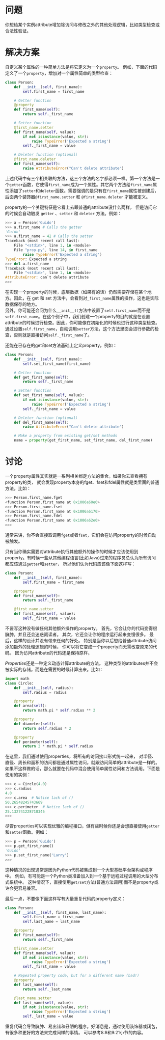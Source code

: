 # 问题

你想给某个实例attribute增加除访问与修改之外的其他处理逻辑，比如类型检查或合法性验证。

# 解决方案

自定义某个属性的一种简单方法是将它定义为一个`property`。 例如，下面的代码定义了一个`property`，增加对一个属性简单的类型检查： 

```python
class Person:
    def __init__(self, first_name):
        self.first_name = first_name

    # Getter function
    @property
    def first_name(self):
        return self._first_name

    # Setter function
    @first_name.setter
    def first_name(self, value):
        if not isinstance(value, str):
            raise TypeError('Expected a string')
        self._first_name = value

    # Deleter function (optional)
    @first_name.deleter
    def first_name(self):
        raise AttributeError("Can't delete attribute")

```

上述代码中有三个相关联的方法，这三个方法的名字都必须一样。第一个方法是一个`getter`函数，它使得`first_name`成为一个属性。其它两个方法给`first_name`属性添加了`setter`和`deleter`函数。需要强调的是只有在`first_name`属性被创建后，后面两个装饰器`@first_name.setter` 和 `@first_name.deleter` 才能被定义。

property的一个关键特征是它看上去跟普通的attribute没什么两样， 但是访问它的时候会自动触发 `getter` 、`setter` 和 `deleter` 方法。例如：

```python
>>> a = Person('Guido')
>>> a.first_name # Calls the getter
'Guido'
>>> a.first_name = 42 # Calls the setter
Traceback (most recent call last):
    File "<stdin>", line 1, in <module>
    File "prop.py", line 14, in first_name
        raise TypeError('Expected a string')
TypeError: Expected a string
>>> del a.first_name
Traceback (most recent call last):
    File "<stdin>", line 1, in <module>
AttributeError: can`t delete attribute
>>>
```

在实现一个property的时候，底层数据（如果有的话）仍然需要存储在某个地方。因此，在 get 和 set 方法中，会看到对`_first_name`属性的操作，这也是实际数据保存的地方。  
另外，你可能还会问为什么`__init__()`方法中设置了`self.first_name`而不是`self.first_name`。在这个例子中，我们创建一个property的目的就是在设置attribute的时候进行检查。因此，你可能像在初始化的时候也进行这种类型检查。通过设置`self.first_name`，自动调用`setter`方法，这个方法里面会进行参数的检查，否则就是直接访问`self._first_name`了。

还能在已存在的get和set方法基础上定义property。例如：

```python
class Person:
    def __init__(self, first_name):
        self.set_first_name(first_name)

    # Getter function
    def get_first_name(self):
        return self._first_name

    # Setter function
    def set_first_name(self, value):
        if not isinstance(value, str):
            raise TypeError('Expected a string')
        self._first_name = value

    # Deleter function (optional)
    def del_first_name(self):
        raise AttributeError("Can't delete attribute")

    # Make a property from existing get/set methods
    name = property(get_first_name, set_first_name, del_first_name)
```

# 讨论

一个property属性其实就是一系列相关绑定方法的集合。如果你去查看拥有property的类， 就会发现property本身的fget、fset和fdel属性就是类里面的普通方法。比如：

```python
>>> Person.first_name.fget
<function Person.first_name at 0x1006a60e0>
>>> Person.first_name.fset
<function Person.first_name at 0x1006a6170>
>>> Person.first_name.fdel
<function Person.first_name at 0x1006a62e0>
>>>
```

通常来讲，你不会直接取调用`fget`或者`fset`，它们会在访问property的时候自动被触发。

只有当你确实需要对attribute执行其他额外的操作的时候才应该使用到property。有时候一些从其他编程语言(比如Java)过来的程序员总认为所有访问都应该通过`getter`和`setter`， 所以他们认为代码应该像下面这样写：

```python
class Person:
    def __init__(self, first_name):
        self.first_name = first_name

    @property
    def first_name(self):
        return self._first_name

    @first_name.setter
    def first_name(self, value):
        self._first_name = value
```

不要写这种没有做任何其他额外操作的property。 首先，它会让你的代码变得很臃肿，并且还会迷惑阅读者。 其次，它还会让你的程序运行起来变慢很多。 最后，这样的设计并没有带来任何的好处。 特别是当你以后想给普通attribute访问添加额外的处理逻辑的时候， 你可以将它变成一个property而无需改变原来的代码。 因为访问attribute的代码还是保持原样。

*Properties*还是一种定义动态计算attribute的方法。 这种类型的attributes并不会被实际的存储，而是在需要的时候计算出来。比如：

```python
import math
class Circle:
    def __init__(self, radius):
        self.radius = radius

    @property
    def area(self):
        return math.pi * self.radius ** 2

    @property
    def diameter(self):
        return self.radius * 2

    @property
    def perimeter(self):
        return 2 * math.pi * self.radius
```

在这里，我们通过使用properties，将所有的访问接口形式统一起来， 对半径、直径、周长和面积的访问都是通过属性访问，就跟访问简单的attribute是一样的。 如果不这样做的话，那么就要在代码中混合使用简单属性访问和方法调用。下面是使用的实例：

```python
>>> c = Circle(4.0)
>>> c.radius
4.0
>>> c.area  # Notice lack of ()
50.26548245743669
>>> c.perimeter  # Notice lack of ()
25.132741228718345
>>>
```

尽管properties可以实现优雅的编程接口，但有些时候你还是会想直接使用`getter`和`setter`函数。例如：

```python
>>> p = Person('Guido')
>>> p.get_first_name()
'Guido'
>>> p.set_first_name('Larry')
>>>
```

这种情况的出现通常是因为Python代码被集成到一个大型基础平台架构或程序中。 例如，有可能是一个Python类准备加入到一个基于远程过程调用的大型分布式系统中。 这种情况下，直接使用`get/set`方法(普通方法调用)而不是property或许会更容易兼容。

最后一点，不要像下面这样写有大量重复代码的property定义：

```python
class Person:
    def __init__(self, first_name, last_name):
        self.first_name = first_name
        self.last_name = last_name

    @property
    def first_name(self):
        return self._first_name

    @first_name.setter
    def first_name(self, value):
        if not isinstance(value, str):
            raise TypeError('Expected a string')
        self._first_name = value

    # Repeated property code, but for a different name (bad!)
    @property
    def last_name(self):
        return self._last_name

    @last_name.setter
    def last_name(self, value):
        if not isinstance(value, str):
            raise TypeError('Expected a string')
        self._last_name = value
```

重复代码会导致臃肿、易出错和丑陋的程序。好消息是，通过使用装饰器或闭包，有很多种更好的方法来完成同样的事情。 可以参考8.9和9.21小节的内容。
